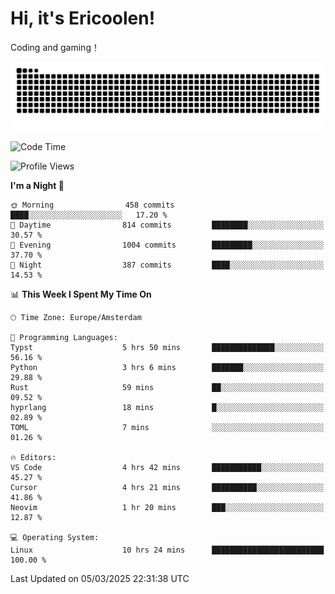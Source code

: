 # Hi, it's Ericoolen!
Coding and gaming！

<picture>
  <source media="(prefers-color-scheme: dark)" srcset="https://raw.githubusercontent.com/Eric-Song-Nop/Eric-Song-Nop/output/github-contribution-grid-snake-dark.svg">
  <source media="(prefers-color-scheme: light)" srcset="https://raw.githubusercontent.com/Eric-Song-Nop/Eric-Song-Nop/output/github-contribution-grid-snake.svg">
  <img alt="github contribution grid snake animation" src="https://raw.githubusercontent.com/Eric-Song-Nop/Eric-Song-Nop/output/github-contribution-grid-snake.svg">
</picture>

<!--START_SECTION:waka-->
![Code Time](http://img.shields.io/badge/Code%20Time-1%2C793%20hrs%2034%20mins-blue)

![Profile Views](http://img.shields.io/badge/Profile%20Views-0-blue)

**I'm a Night 🦉** 

```text
🌞 Morning                458 commits         ████░░░░░░░░░░░░░░░░░░░░░   17.20 % 
🌆 Daytime                814 commits         ████████░░░░░░░░░░░░░░░░░   30.57 % 
🌃 Evening                1004 commits        █████████░░░░░░░░░░░░░░░░   37.70 % 
🌙 Night                  387 commits         ████░░░░░░░░░░░░░░░░░░░░░   14.53 % 
```


📊 **This Week I Spent My Time On** 

```text
🕑︎ Time Zone: Europe/Amsterdam

💬 Programming Languages: 
Typst                    5 hrs 50 mins       ██████████████░░░░░░░░░░░   56.16 % 
Python                   3 hrs 6 mins        ███████░░░░░░░░░░░░░░░░░░   29.88 % 
Rust                     59 mins             ██░░░░░░░░░░░░░░░░░░░░░░░   09.52 % 
hyprlang                 18 mins             █░░░░░░░░░░░░░░░░░░░░░░░░   02.89 % 
TOML                     7 mins              ░░░░░░░░░░░░░░░░░░░░░░░░░   01.26 % 

🔥 Editors: 
VS Code                  4 hrs 42 mins       ███████████░░░░░░░░░░░░░░   45.27 % 
Cursor                   4 hrs 21 mins       ██████████░░░░░░░░░░░░░░░   41.86 % 
Neovim                   1 hr 20 mins        ███░░░░░░░░░░░░░░░░░░░░░░   12.87 % 

💻 Operating System: 
Linux                    10 hrs 24 mins      █████████████████████████   100.00 % 
```


 Last Updated on 05/03/2025 22:31:38 UTC
<!--END_SECTION:waka-->
